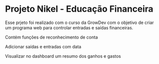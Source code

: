 <h1> Projeto Nikel - Educação Financeira </h1> 
<p> Esse prjeto foi realizado com o curso da GrowDev com o objetivo de criar um programa web para controlar entradas e saídas financeiras. </p>
<p> Contém funções de reconhecimento de conta </p>
<p> Adicionar saídas e entradas com data</p>
<p> Visualizar no dashboard um resumo dos ganhos e gastos </p>
